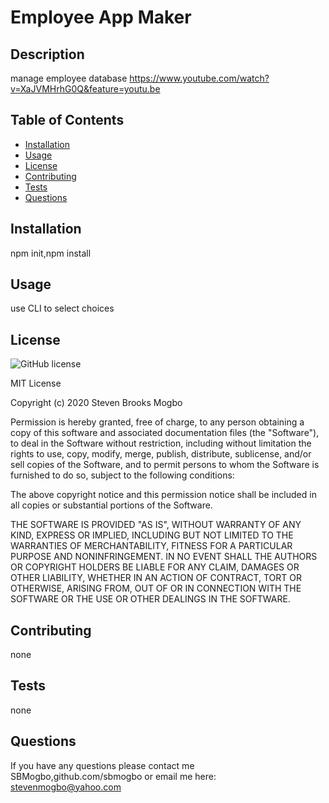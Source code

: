 # Employee App Maker

  ## Description

  manage employee database
  https://www.youtube.com/watch?v=XaJVMHrhG0Q&feature=youtu.be

  ## Table of Contents

  * [Installation](#installation)
  * [Usage](#usage)
  * [License](#link)
  * [Contributing ](#contributing)
  * [Tests](#tests)
  * [Questions](#questions)
  

  ## Installation <a name="installation"></a>

  npm init,npm install

  ## Usage <a name="usage"></a>

  use CLI to select choices

  ## License <a name="license"></a>

  ![GitHub license](https://img.shields.io/badge/license-MIT-blue.svg)

  MIT License

  Copyright (c) 2020 Steven Brooks Mogbo
  
  Permission is hereby granted, free of charge, to any person obtaining a copy
  of this software and associated documentation files (the "Software"), to deal
  in the Software without restriction, including without limitation the rights
  to use, copy, modify, merge, publish, distribute, sublicense, and/or sell
  copies of the Software, and to permit persons to whom the Software is
  furnished to do so, subject to the following conditions:
  
  The above copyright notice and this permission notice shall be included in all
  copies or substantial portions of the Software.
  
  THE SOFTWARE IS PROVIDED "AS IS", WITHOUT WARRANTY OF ANY KIND, EXPRESS OR
  IMPLIED, INCLUDING BUT NOT LIMITED TO THE WARRANTIES OF MERCHANTABILITY,
  FITNESS FOR A PARTICULAR PURPOSE AND NONINFRINGEMENT. IN NO EVENT SHALL THE
  AUTHORS OR COPYRIGHT HOLDERS BE LIABLE FOR ANY CLAIM, DAMAGES OR OTHER
  LIABILITY, WHETHER IN AN ACTION OF CONTRACT, TORT OR OTHERWISE, ARISING FROM,
  OUT OF OR IN CONNECTION WITH THE SOFTWARE OR THE USE OR OTHER DEALINGS IN THE
  SOFTWARE.

  ## Contributing <a name="contributing"></a>

  none

  ## Tests <a name="test"></a>

  none

  ## Questions <a name="questions"></a>

  If you have any questions please contact me SBMogbo,github.com/sbmogbo or  email me here: stevenmogbo@yahoo.com


